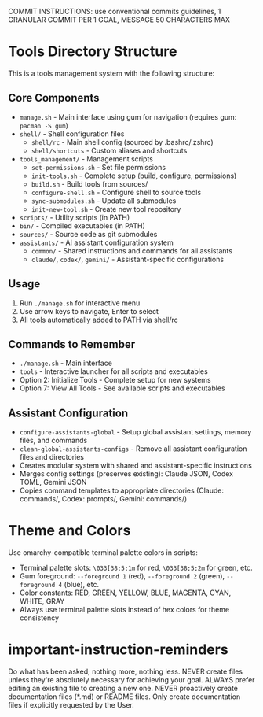 COMMIT INSTRUCTIONS: use conventional commits guidelines, 1 GRANULAR COMMIT PER 1 GOAL, MESSAGE 50 CHARACTERS MAX

# Tools Directory Structure
This is a tools management system with the following structure:

## Core Components
- `manage.sh` - Main interface using gum for navigation (requires gum: `pacman -S gum`)
- `shell/` - Shell configuration files
  - `shell/rc` - Main shell config (sourced by .bashrc/.zshrc)  
  - `shell/shortcuts` - Custom aliases and shortcuts
- `tools_management/` - Management scripts
  - `set-permissions.sh` - Set file permissions
  - `init-tools.sh` - Complete setup (build, configure, permissions)
  - `build.sh` - Build tools from sources/
  - `configure-shell.sh` - Configure shell to source tools
  - `sync-submodules.sh` - Update all submodules
  - `init-new-tool.sh` - Create new tool repository
- `scripts/` - Utility scripts (in PATH)
- `bin/` - Compiled executables (in PATH)  
- `sources/` - Source code as git submodules
- `assistants/` - AI assistant configuration system
  - `common/` - Shared instructions and commands for all assistants
  - `claude/`, `codex/`, `gemini/` - Assistant-specific configurations

## Usage
1. Run `./manage.sh` for interactive menu
2. Use arrow keys to navigate, Enter to select
3. All tools automatically added to PATH via shell/rc

## Commands to Remember
- `./manage.sh` - Main interface
- `tools` - Interactive launcher for all scripts and executables
- Option 2: Initialize Tools - Complete setup for new systems
- Option 7: View All Tools - See available scripts and executables

## Assistant Configuration
- `configure-assistants-global` - Setup global assistant settings, memory files, and commands
- `clean-global-assistants-configs` - Remove all assistant configuration files and directories
- Creates modular system with shared and assistant-specific instructions
- Merges config settings (preserves existing): Claude JSON, Codex TOML, Gemini JSON
- Copies command templates to appropriate directories (Claude: commands/, Codex: prompts/, Gemini: commands/)

# Theme and Colors
Use omarchy-compatible terminal palette colors in scripts:
- Terminal palette slots: `\033[38;5;1m` for red, `\033[38;5;2m` for green, etc.
- Gum foreground: `--foreground 1` (red), `--foreground 2` (green), `--foreground 4` (blue), etc.
- Color constants: RED, GREEN, YELLOW, BLUE, MAGENTA, CYAN, WHITE, GRAY
- Always use terminal palette slots instead of hex colors for theme consistency

# important-instruction-reminders
Do what has been asked; nothing more, nothing less.
NEVER create files unless they're absolutely necessary for achieving your goal.
ALWAYS prefer editing an existing file to creating a new one.
NEVER proactively create documentation files (*.md) or README files. Only create documentation files if explicitly requested by the User.
